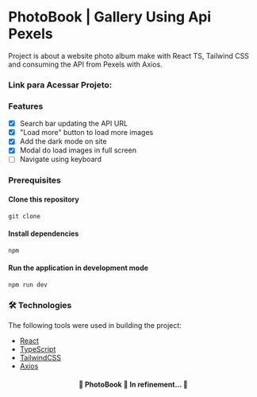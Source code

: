 # PhotoBook | Gallery Using Api Pexels
Project is about a website photo album make with React TS, Tailwind CSS and consuming the API from Pexels with Axios.

### Link para Acessar Projeto:


### Features
- [x] Search bar updating the API URL
- [x] "Load more" button to load more images
- [x] Add the dark mode on site  
- [x] Modal do load images in full screen
- [ ] Navigate using keyboard

### Prerequisites
#### Clone this repository
``git clone``

#### Install dependencies
``npm``

#### Run the application in development mode
``npm run dev``


### 🛠 Technologies
The following tools were used in building the project:
- [React](https://pt-br.reactjs.org/)
- [TypeScript](https://www.typescriptlang.org/)
- [TailwindCSS](https://tailwindcss.com/docs/installation)
- [Axios](https://mui.com/material-ui/)

<h4 align="center">
🚧 PhotoBook 🚀 In refinement... 🚧
</h4>
